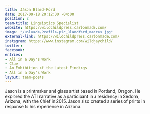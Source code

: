 ```yaml
---
title: Jáson Bland-Förd
date: 2017-09-18 20:12:00 -04:00
position: 2
team-title: Linguistics Specialist
website: https://wildchildpress.carbonmade.com/
image: "/uploads/Profile-pic_Blandford_medres.jpg"
external-link: https://wildchildpress.carbonmade.com/
instagram: https://www.instagram.com/wildjaychild/
twitter: 
facebook: 
entries:
- All in a Day's Work
- Clue
- An Exhibition of the Latest Findings
- All in a Day's Work
layout: team-posts
---
```


Jason is a printmaker and glass artist based in Portland, Oregon. He explored the ATI narrative as a participant in a residency in Sedona, Arizona, with the Chief in 2015. Jason also created a series of prints in response to his experience in Arizona.
